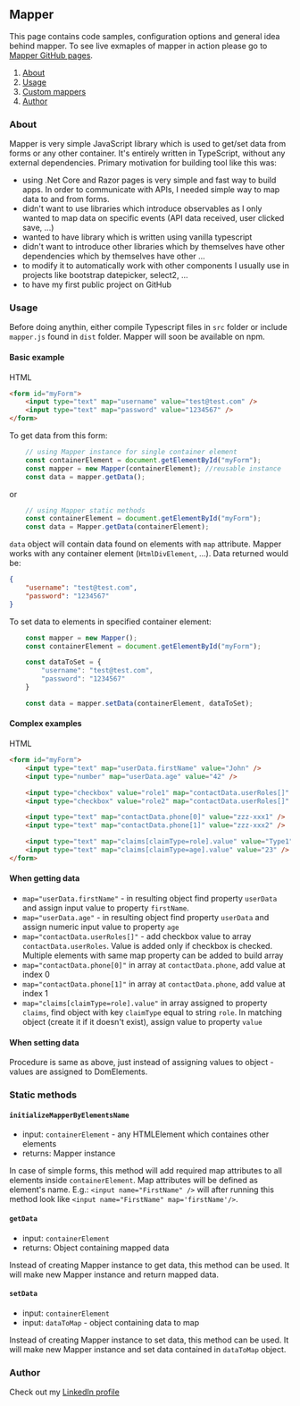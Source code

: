 ## Mapper

This page contains code samples, configuration options and general idea behind mapper. To see live exmaples of mapper in action please go to [Mapper GitHub pages](https://dmrvos86.github.io/Mapper/index.html#examples).

1. [About](#about)
2. [Usage](#usage)
3. [Custom mappers](#custom-mappers)
4. [Author](#author)


### About

Mapper is very simple JavaScript library which is used to get/set data from forms or any other container. It's entirely written in TypeScript, without any external dependencies. Primary motivation for building tool like this was:

- using .Net Core and Razor pages is very simple and fast way to build apps. In order to communicate with APIs, I needed simple way to map data to and from forms.
- didn't want to use libraries which introduce observables as I only wanted to map data on specific events (API data received, user clicked save, ...)
- wanted to have library which is written using vanilla typescript
- didn't want to introduce other libraries which by themselves have other dependencies which by themselves have other ...
- to modify it to automatically work with other components I usually use in projects like bootstrap datepicker, select2, ...
- to have my first public project on GitHub

### Usage

Before doing anythin, either compile Typescript files in `src` folder or include `mapper.js` found in `dist` folder. Mapper will soon be available on npm.

#### Basic example
HTML
```html
<form id="myForm">
    <input type="text" map="username" value="test@test.com" />
    <input type="text" map="password" value="1234567" />
</form>
```

To get data from this form:
```javascript
    // using Mapper instance for single container element
    const containerElement = document.getElementById("myForm");
    const mapper = new Mapper(containerElement); //reusable instance
    const data = mapper.getData();
```
or
```javascript
    // using Mapper static methods
    const containerElement = document.getElementById("myForm");
    const data = Mapper.getData(containerElement);
```
`data` object will contain data found on elements with `map` attribute. Mapper works with any container element (`HtmlDivElement`, ...). Data returned would be:
```json
{
    "username": "test@test.com",
    "password": "1234567"
}
```

To set data to elements in specified container element:
```javascript
    const mapper = new Mapper();
    const containerElement = document.getElementById("myForm");

    const dataToSet = {
        "username": "test@test.com",
        "password": "1234567"
    }

    const data = mapper.setData(containerElement, dataToSet);
```

#### Complex examples
HTML
```html
<form id="myForm">
    <input type="text" map="userData.firstName" value="John" />
    <input type="number" map="userData.age" value="42" />

    <input type="checkbox" value="role1" map="contactData.userRoles[]" />
    <input type="checkbox" value="role2" map="contactData.userRoles[]" />

    <input type="text" map="contactData.phone[0]" value="zzz-xxx1" />
    <input type="text" map="contactData.phone[1]" value="zzz-xxx2" />

    <input type="text" map="claims[claimType=role].value" value="Type1" />
    <input type="text" map="claims[claimType=age].value" value="23" />
</form>
```

#### When getting data
- `map="userData.firstName"` - in resulting object find property `userData` and assign input value to property `firstName`. 
- `map="userData.age"` - in resulting object find property `userData` and assign numeric input value to property `age`
- `map="contactData.userRoles[]"` - add checkbox value to array `contactData.userRoles`. Value is added only if checkbox is checked. Multiple elements with same map property can be added to build array
- `map="contactData.phone[0]"` in array at `contactData.phone`, add value at index 0
- `map="contactData.phone[1]"` in array at `contactData.phone`, add value at index 1
- `map="claims[claimType=role].value"` in array assigned to property `claims`, find object with key `claimType` equal to string `role`. In matching object (create it if it doesn't exist), assign value to property `value`

#### When setting data

Procedure is same as above, just instead of assigning values to object - values are assigned to DomElements.

### Static methods

#### `initializeMapperByElementsName`
- input: `containerElement` - any HTMLElement which containes other elements
- returns:  Mapper instance

In case of simple forms, this method will add required map attributes to all elements inside `containerElement`. Map attributes will be defined as element's name. E.g.: `<input name="FirstName" />` will after running this method look like `<input name="FirstName" map='firstName'/>`.

#### `getData`
- input: `containerElement`
- returns: Object containing mapped data

Instead of creating Mapper instance to get data, this method can be used. It will make new Mapper instance and return mapped data.

#### `setData`
- input: `containerElement` 
- input: `dataToMap` - object containing data to map

Instead of creating Mapper instance to set data, this method can be used. It will make new Mapper instance and set data contained in `dataToMap` object.

### Author

Check out my [LinkedIn profile](https://www.linkedin.com/in/dmrvos/)

